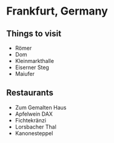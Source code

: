 # Frankfurt, Germany

## Things to visit
- Römer
- Dom
- Kleinmarkthalle
- Eiserner Steg
- Maiufer

## Restaurants
- Zum Gemalten Haus
- Apfelwein DAX
- Fichtekränzi
- Lorsbacher Thal
- Kanonesteppel
